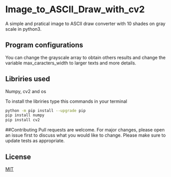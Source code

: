 # Image_to_ASCII_Draw_with_cv2
A simple and pratical image to ASCII draw converter with 10 shades on gray scale in python3.


## Program configurations
You can change the grayscale array to obtain others results and change the variable max_caracters_width to larger texts and more 
details.

## Libriries used
Numpy, cv2 and os

To install the libriries type this commands in your terminal

```bash
python -m pip install --upgrade pip
pip install numpy
pip install cv2
```
##Contributing
Pull requests are welcome. For major changes, please open an issue first to discuss what you would like to change.
Please make sure to update tests as appropriate.

## License
[MIT](https://choosealicense.com/licenses/mit/)
